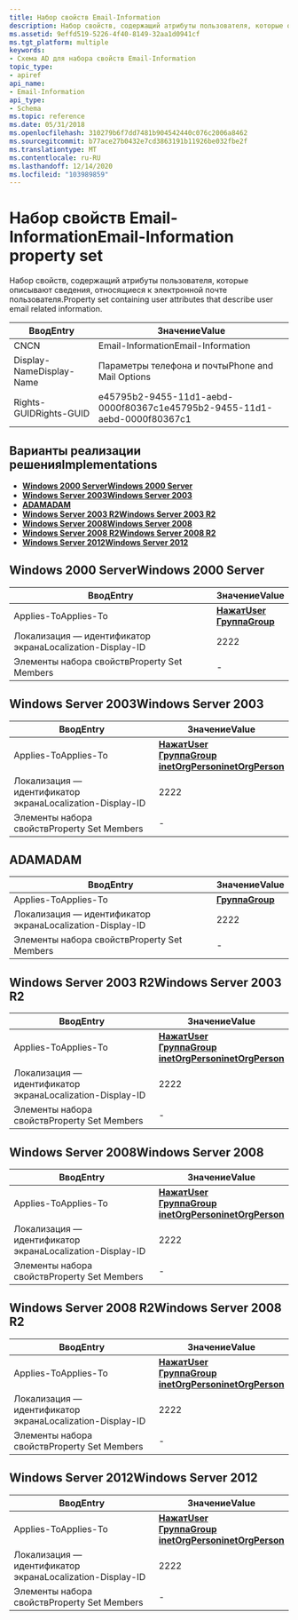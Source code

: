 ```yaml
---
title: Набор свойств Email-Information
description: Набор свойств, содержащий атрибуты пользователя, которые описывают сведения, относящиеся к электронной почте пользователя.
ms.assetid: 9effd519-5226-4f40-8149-32aa1d0941cf
ms.tgt_platform: multiple
keywords:
- Схема AD для набора свойств Email-Information
topic_type:
- apiref
api_name:
- Email-Information
api_type:
- Schema
ms.topic: reference
ms.date: 05/31/2018
ms.openlocfilehash: 310279b6f7dd7481b904542440c076c2006a8462
ms.sourcegitcommit: b77ace27b0432e7cd3863191b11926be032fbe2f
ms.translationtype: MT
ms.contentlocale: ru-RU
ms.lasthandoff: 12/14/2020
ms.locfileid: "103989859"
---
```

# <a name="email-information-property-set"></a><span data-ttu-id="301c2-104">Набор свойств Email-Information</span><span class="sxs-lookup"><span data-stu-id="301c2-104">Email-Information property set</span></span>

<span data-ttu-id="301c2-105">Набор свойств, содержащий атрибуты пользователя, которые описывают сведения, относящиеся к электронной почте пользователя.</span><span class="sxs-lookup"><span data-stu-id="301c2-105">Property set containing user attributes that describe user email related information.</span></span>



| <span data-ttu-id="301c2-106">Ввод</span><span class="sxs-lookup"><span data-stu-id="301c2-106">Entry</span></span> | <span data-ttu-id="301c2-107">Значение</span><span class="sxs-lookup"><span data-stu-id="301c2-107">Value</span></span> |
|--------------|--------------------------------------|
| <span data-ttu-id="301c2-108">CN</span><span class="sxs-lookup"><span data-stu-id="301c2-108">CN</span></span>           | <span data-ttu-id="301c2-109">Email-Information</span><span class="sxs-lookup"><span data-stu-id="301c2-109">Email-Information</span></span>                    |
| <span data-ttu-id="301c2-110">Display-Name</span><span class="sxs-lookup"><span data-stu-id="301c2-110">Display-Name</span></span> | <span data-ttu-id="301c2-111">Параметры телефона и почты</span><span class="sxs-lookup"><span data-stu-id="301c2-111">Phone and Mail Options</span></span>               |
| <span data-ttu-id="301c2-112">Rights-GUID</span><span class="sxs-lookup"><span data-stu-id="301c2-112">Rights-GUID</span></span>  | <span data-ttu-id="301c2-113">e45795b2-9455-11d1-aebd-0000f80367c1</span><span class="sxs-lookup"><span data-stu-id="301c2-113">e45795b2-9455-11d1-aebd-0000f80367c1</span></span> |



## <a name="implementations"></a><span data-ttu-id="301c2-114">Варианты реализации решения</span><span class="sxs-lookup"><span data-stu-id="301c2-114">Implementations</span></span>

-   [<span data-ttu-id="301c2-115">**Windows 2000 Server**</span><span class="sxs-lookup"><span data-stu-id="301c2-115">**Windows 2000 Server**</span></span>](#windows-2000-server)
-   [<span data-ttu-id="301c2-116">**Windows Server 2003**</span><span class="sxs-lookup"><span data-stu-id="301c2-116">**Windows Server 2003**</span></span>](#windows-server-2003)
-   [<span data-ttu-id="301c2-117">**ADAM**</span><span class="sxs-lookup"><span data-stu-id="301c2-117">**ADAM**</span></span>](#adam)
-   [<span data-ttu-id="301c2-118">**Windows Server 2003 R2**</span><span class="sxs-lookup"><span data-stu-id="301c2-118">**Windows Server 2003 R2**</span></span>](#windows-server-2003-r2)
-   [<span data-ttu-id="301c2-119">**Windows Server 2008**</span><span class="sxs-lookup"><span data-stu-id="301c2-119">**Windows Server 2008**</span></span>](#windows-server-2008)
-   [<span data-ttu-id="301c2-120">**Windows Server 2008 R2**</span><span class="sxs-lookup"><span data-stu-id="301c2-120">**Windows Server 2008 R2**</span></span>](#windows-server-2008-r2)
-   [<span data-ttu-id="301c2-121">**Windows Server 2012**</span><span class="sxs-lookup"><span data-stu-id="301c2-121">**Windows Server 2012**</span></span>](#windows-server-2012)

## <a name="windows-2000-server"></a><span data-ttu-id="301c2-122">Windows 2000 Server</span><span class="sxs-lookup"><span data-stu-id="301c2-122">Windows 2000 Server</span></span>



| <span data-ttu-id="301c2-123">Ввод</span><span class="sxs-lookup"><span data-stu-id="301c2-123">Entry</span></span> | <span data-ttu-id="301c2-124">Значение</span><span class="sxs-lookup"><span data-stu-id="301c2-124">Value</span></span> |
|-------------------------|-----------------------------------------------------------------------|
| <span data-ttu-id="301c2-125">Applies-To</span><span class="sxs-lookup"><span data-stu-id="301c2-125">Applies-To</span></span>              | [<span data-ttu-id="301c2-126">**Нажат**</span><span class="sxs-lookup"><span data-stu-id="301c2-126">**User**</span></span>](c-user.md)<br/> [<span data-ttu-id="301c2-127">**Группа**</span><span class="sxs-lookup"><span data-stu-id="301c2-127">**Group**</span></span>](c-group.md)<br/> |
| <span data-ttu-id="301c2-128">Локализация — идентификатор экрана</span><span class="sxs-lookup"><span data-stu-id="301c2-128">Localization-Display-ID</span></span> | <span data-ttu-id="301c2-129">22</span><span class="sxs-lookup"><span data-stu-id="301c2-129">22</span></span>                                                                    |
| <span data-ttu-id="301c2-130">Элементы набора свойств</span><span class="sxs-lookup"><span data-stu-id="301c2-130">Property Set Members</span></span>    | \-                                                                    |



## <a name="windows-server-2003"></a><span data-ttu-id="301c2-131">Windows Server 2003</span><span class="sxs-lookup"><span data-stu-id="301c2-131">Windows Server 2003</span></span>



| <span data-ttu-id="301c2-132">Ввод</span><span class="sxs-lookup"><span data-stu-id="301c2-132">Entry</span></span> | <span data-ttu-id="301c2-133">Значение</span><span class="sxs-lookup"><span data-stu-id="301c2-133">Value</span></span> |
|-------------------------|---------------------------------------------------------------------------------------------------------------------------|
| <span data-ttu-id="301c2-134">Applies-To</span><span class="sxs-lookup"><span data-stu-id="301c2-134">Applies-To</span></span>              | [<span data-ttu-id="301c2-135">**Нажат**</span><span class="sxs-lookup"><span data-stu-id="301c2-135">**User**</span></span>](c-user.md)<br/> [<span data-ttu-id="301c2-136">**Группа**</span><span class="sxs-lookup"><span data-stu-id="301c2-136">**Group**</span></span>](c-group.md)<br/> [<span data-ttu-id="301c2-137">**inetOrgPerson**</span><span class="sxs-lookup"><span data-stu-id="301c2-137">**inetOrgPerson**</span></span>](c-inetorgperson.md)<br/> |
| <span data-ttu-id="301c2-138">Локализация — идентификатор экрана</span><span class="sxs-lookup"><span data-stu-id="301c2-138">Localization-Display-ID</span></span> | <span data-ttu-id="301c2-139">22</span><span class="sxs-lookup"><span data-stu-id="301c2-139">22</span></span>                                                                                                                        |
| <span data-ttu-id="301c2-140">Элементы набора свойств</span><span class="sxs-lookup"><span data-stu-id="301c2-140">Property Set Members</span></span>    | \-                                                                                                                        |



## <a name="adam"></a><span data-ttu-id="301c2-141">ADAM</span><span class="sxs-lookup"><span data-stu-id="301c2-141">ADAM</span></span>



| <span data-ttu-id="301c2-142">Ввод</span><span class="sxs-lookup"><span data-stu-id="301c2-142">Entry</span></span> | <span data-ttu-id="301c2-143">Значение</span><span class="sxs-lookup"><span data-stu-id="301c2-143">Value</span></span> |
|-------------------------|-------------------------------------|
| <span data-ttu-id="301c2-144">Applies-To</span><span class="sxs-lookup"><span data-stu-id="301c2-144">Applies-To</span></span>              | [<span data-ttu-id="301c2-145">**Группа**</span><span class="sxs-lookup"><span data-stu-id="301c2-145">**Group**</span></span>](c-group.md)<br/> |
| <span data-ttu-id="301c2-146">Локализация — идентификатор экрана</span><span class="sxs-lookup"><span data-stu-id="301c2-146">Localization-Display-ID</span></span> | <span data-ttu-id="301c2-147">22</span><span class="sxs-lookup"><span data-stu-id="301c2-147">22</span></span>                                  |
| <span data-ttu-id="301c2-148">Элементы набора свойств</span><span class="sxs-lookup"><span data-stu-id="301c2-148">Property Set Members</span></span>    | \-                                  |



## <a name="windows-server-2003-r2"></a><span data-ttu-id="301c2-149">Windows Server 2003 R2</span><span class="sxs-lookup"><span data-stu-id="301c2-149">Windows Server 2003 R2</span></span>



| <span data-ttu-id="301c2-150">Ввод</span><span class="sxs-lookup"><span data-stu-id="301c2-150">Entry</span></span> | <span data-ttu-id="301c2-151">Значение</span><span class="sxs-lookup"><span data-stu-id="301c2-151">Value</span></span> |
|-------------------------|---------------------------------------------------------------------------------------------------------------------------|
| <span data-ttu-id="301c2-152">Applies-To</span><span class="sxs-lookup"><span data-stu-id="301c2-152">Applies-To</span></span>              | [<span data-ttu-id="301c2-153">**Нажат**</span><span class="sxs-lookup"><span data-stu-id="301c2-153">**User**</span></span>](c-user.md)<br/> [<span data-ttu-id="301c2-154">**Группа**</span><span class="sxs-lookup"><span data-stu-id="301c2-154">**Group**</span></span>](c-group.md)<br/> [<span data-ttu-id="301c2-155">**inetOrgPerson**</span><span class="sxs-lookup"><span data-stu-id="301c2-155">**inetOrgPerson**</span></span>](c-inetorgperson.md)<br/> |
| <span data-ttu-id="301c2-156">Локализация — идентификатор экрана</span><span class="sxs-lookup"><span data-stu-id="301c2-156">Localization-Display-ID</span></span> | <span data-ttu-id="301c2-157">22</span><span class="sxs-lookup"><span data-stu-id="301c2-157">22</span></span>                                                                                                                        |
| <span data-ttu-id="301c2-158">Элементы набора свойств</span><span class="sxs-lookup"><span data-stu-id="301c2-158">Property Set Members</span></span>    | \-                                                                                                                        |



## <a name="windows-server-2008"></a><span data-ttu-id="301c2-159">Windows Server 2008</span><span class="sxs-lookup"><span data-stu-id="301c2-159">Windows Server 2008</span></span>



| <span data-ttu-id="301c2-160">Ввод</span><span class="sxs-lookup"><span data-stu-id="301c2-160">Entry</span></span> | <span data-ttu-id="301c2-161">Значение</span><span class="sxs-lookup"><span data-stu-id="301c2-161">Value</span></span> |
|-------------------------|---------------------------------------------------------------------------------------------------------------------------|
| <span data-ttu-id="301c2-162">Applies-To</span><span class="sxs-lookup"><span data-stu-id="301c2-162">Applies-To</span></span>              | [<span data-ttu-id="301c2-163">**Нажат**</span><span class="sxs-lookup"><span data-stu-id="301c2-163">**User**</span></span>](c-user.md)<br/> [<span data-ttu-id="301c2-164">**Группа**</span><span class="sxs-lookup"><span data-stu-id="301c2-164">**Group**</span></span>](c-group.md)<br/> [<span data-ttu-id="301c2-165">**inetOrgPerson**</span><span class="sxs-lookup"><span data-stu-id="301c2-165">**inetOrgPerson**</span></span>](c-inetorgperson.md)<br/> |
| <span data-ttu-id="301c2-166">Локализация — идентификатор экрана</span><span class="sxs-lookup"><span data-stu-id="301c2-166">Localization-Display-ID</span></span> | <span data-ttu-id="301c2-167">22</span><span class="sxs-lookup"><span data-stu-id="301c2-167">22</span></span>                                                                                                                        |
| <span data-ttu-id="301c2-168">Элементы набора свойств</span><span class="sxs-lookup"><span data-stu-id="301c2-168">Property Set Members</span></span>    | \-                                                                                                                        |



## <a name="windows-server-2008-r2"></a><span data-ttu-id="301c2-169">Windows Server 2008 R2</span><span class="sxs-lookup"><span data-stu-id="301c2-169">Windows Server 2008 R2</span></span>



| <span data-ttu-id="301c2-170">Ввод</span><span class="sxs-lookup"><span data-stu-id="301c2-170">Entry</span></span> | <span data-ttu-id="301c2-171">Значение</span><span class="sxs-lookup"><span data-stu-id="301c2-171">Value</span></span> |
|-------------------------|---------------------------------------------------------------------------------------------------------------------------|
| <span data-ttu-id="301c2-172">Applies-To</span><span class="sxs-lookup"><span data-stu-id="301c2-172">Applies-To</span></span>              | [<span data-ttu-id="301c2-173">**Нажат**</span><span class="sxs-lookup"><span data-stu-id="301c2-173">**User**</span></span>](c-user.md)<br/> [<span data-ttu-id="301c2-174">**Группа**</span><span class="sxs-lookup"><span data-stu-id="301c2-174">**Group**</span></span>](c-group.md)<br/> [<span data-ttu-id="301c2-175">**inetOrgPerson**</span><span class="sxs-lookup"><span data-stu-id="301c2-175">**inetOrgPerson**</span></span>](c-inetorgperson.md)<br/> |
| <span data-ttu-id="301c2-176">Локализация — идентификатор экрана</span><span class="sxs-lookup"><span data-stu-id="301c2-176">Localization-Display-ID</span></span> | <span data-ttu-id="301c2-177">22</span><span class="sxs-lookup"><span data-stu-id="301c2-177">22</span></span>                                                                                                                        |
| <span data-ttu-id="301c2-178">Элементы набора свойств</span><span class="sxs-lookup"><span data-stu-id="301c2-178">Property Set Members</span></span>    | \-                                                                                                                        |



## <a name="windows-server-2012"></a><span data-ttu-id="301c2-179">Windows Server 2012</span><span class="sxs-lookup"><span data-stu-id="301c2-179">Windows Server 2012</span></span>



| <span data-ttu-id="301c2-180">Ввод</span><span class="sxs-lookup"><span data-stu-id="301c2-180">Entry</span></span> | <span data-ttu-id="301c2-181">Значение</span><span class="sxs-lookup"><span data-stu-id="301c2-181">Value</span></span> |
|-------------------------|---------------------------------------------------------------------------------------------------------------------------|
| <span data-ttu-id="301c2-182">Applies-To</span><span class="sxs-lookup"><span data-stu-id="301c2-182">Applies-To</span></span>              | [<span data-ttu-id="301c2-183">**Нажат**</span><span class="sxs-lookup"><span data-stu-id="301c2-183">**User**</span></span>](c-user.md)<br/> [<span data-ttu-id="301c2-184">**Группа**</span><span class="sxs-lookup"><span data-stu-id="301c2-184">**Group**</span></span>](c-group.md)<br/> [<span data-ttu-id="301c2-185">**inetOrgPerson**</span><span class="sxs-lookup"><span data-stu-id="301c2-185">**inetOrgPerson**</span></span>](c-inetorgperson.md)<br/> |
| <span data-ttu-id="301c2-186">Локализация — идентификатор экрана</span><span class="sxs-lookup"><span data-stu-id="301c2-186">Localization-Display-ID</span></span> | <span data-ttu-id="301c2-187">22</span><span class="sxs-lookup"><span data-stu-id="301c2-187">22</span></span>                                                                                                                        |
| <span data-ttu-id="301c2-188">Элементы набора свойств</span><span class="sxs-lookup"><span data-stu-id="301c2-188">Property Set Members</span></span>    | \-                                                                                                                        |



 

 





